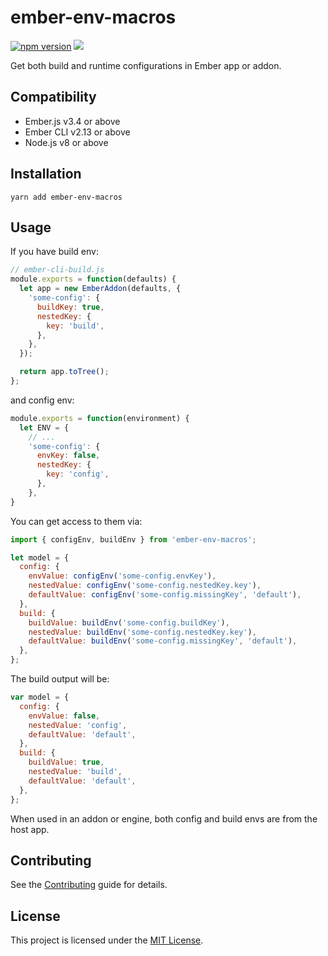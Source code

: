 # ember-env-macros

[![npm version](https://badge.fury.io/js/ember-env-macros.svg)](https://badge.fury.io/js/ember-env-macros)
![](https://github.com/xg-wang/ember-env-macros/workflows/CI/badge.svg)

Get both build and runtime configurations in Ember app or addon.

## Compatibility

- Ember.js v3.4 or above
- Ember CLI v2.13 or above
- Node.js v8 or above

## Installation

```
yarn add ember-env-macros
```

## Usage

If you have build env:

```js
// ember-cli-build.js
module.exports = function(defaults) {
  let app = new EmberAddon(defaults, {
    'some-config': {
      buildKey: true,
      nestedKey: {
        key: 'build',
      },
    },
  });

  return app.toTree();
};
```

and config env:

```js
module.exports = function(environment) {
  let ENV = {
    // ...
    'some-config': {
      envKey: false,
      nestedKey: {
        key: 'config',
      },
    },
}
```

You can get access to them via:

```js
import { configEnv, buildEnv } from 'ember-env-macros';

let model = {
  config: {
    envValue: configEnv('some-config.envKey'),
    nestedValue: configEnv('some-config.nestedKey.key'),
    defaultValue: configEnv('some-config.missingKey', 'default'),
  },
  build: {
    buildValue: buildEnv('some-config.buildKey'),
    nestedValue: buildEnv('some-config.nestedKey.key'),
    defaultValue: buildEnv('some-config.missingKey', 'default'),
  },
};
```

The build output will be:

```js
var model = {
  config: {
    envValue: false,
    nestedValue: 'config',
    defaultValue: 'default',
  },
  build: {
    buildValue: true,
    nestedValue: 'build',
    defaultValue: 'default',
  },
};
```

When used in an addon or engine, both config and build envs are from the host app.

## Contributing

See the [Contributing](CONTRIBUTING.md) guide for details.

## License

This project is licensed under the [MIT License](LICENSE.md).

